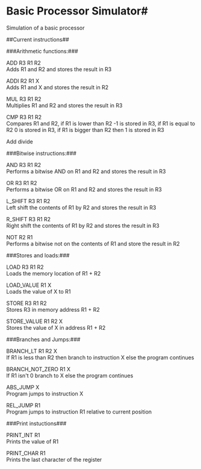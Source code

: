 # Basic Processor Simulator#
Simulation of a basic processor


##Current instructions##

###Arithmetic functions:###

ADD R3 R1 R2  
Adds R1 and R2 and stores the result in R3

ADDI R2 R1 X  
Adds R1 and X and stores the result in R2

MUL R3 R1 R2  
Multiplies R1 and R2 and stores the result in R3

CMP R3 R1 R2  
Compares R1 and R2, if R1 is lower than R2 -1 is stored in R3,
if R1 is equal to R2 0 is stored in R3,
if R1 is bigger than R2 then 1 is stored in R3

Add divide  

###Bitwise instructions:###

AND R3 R1 R2  
Performs a bitwise AND on R1 and R2 and stores the result in R3

OR R3 R1 R2  
Performs a bitwise OR on R1 and R2 and stores the result in R3

L_SHIFT R3 R1 R2  
Left shift the contents of R1 by R2 and stores the result in R3

R_SHIFT R3 R1 R2  
Right shift the contents of R1 by R2 and stores the result in R3

NOT R2 R1  
Performs a bitwise not on the contents of R1 and store the result in R2

###Stores and loads:###

LOAD R3 R1 R2  
Loads the memory location of R1 + R2

LOAD_VALUE R1 X  
Loads the value of X to R1

STORE R3 R1 R2  
Stores R3 in memory address R1 + R2

STORE_VALUE R1 R2 X  
Stores the value of X in address R1 + R2

###Branches and Jumps:###

BRANCH_LT R1 R2 X  
If R1 is less than R2 then branch to instruction X else the program continues

BRANCH_NOT_ZERO R1 X  
If R1 isn't 0 branch to X else the program continues

ABS_JUMP X  
Program jumps to instruction X

REL_JUMP R1  
Program jumps to instruction R1 relative to current position

###Print instuctions###

PRINT_INT R1  
Prints the value of R1

PRINT_CHAR R1  
Prints the last character of the register
